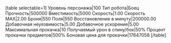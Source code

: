 [table selectable=1]
Уровень персонажа|100
Тип робота|Боец
Прочность|500000
Вместимость|5000
Скорость|1.00
Скорость MAX|2.00
Броня|550
Поля|550
Восстановление в минуту|200000.00
Добавочная неуязвимость|5.00
Добавочное ускорение|5.00
Максимальная прокачка|10
Получаемый урон в спину/бок|50%
Процент прокачки предметов|500%
Боновая цена для прокачки|17647058
[/table]
